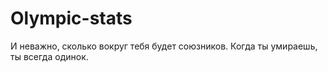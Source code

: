 # Olympic-stats
И неважно, сколько вокруг тебя будет союзников. Когда ты умираешь, ты всегда одинок.
